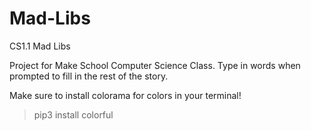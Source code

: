 # Mad-Libs
CS1.1 Mad Libs 

Project for Make School Computer Science Class. 
Type in words when prompted to fill in the rest of the story.

Make sure to install colorama for colors in your terminal!

>pip3 install colorful
